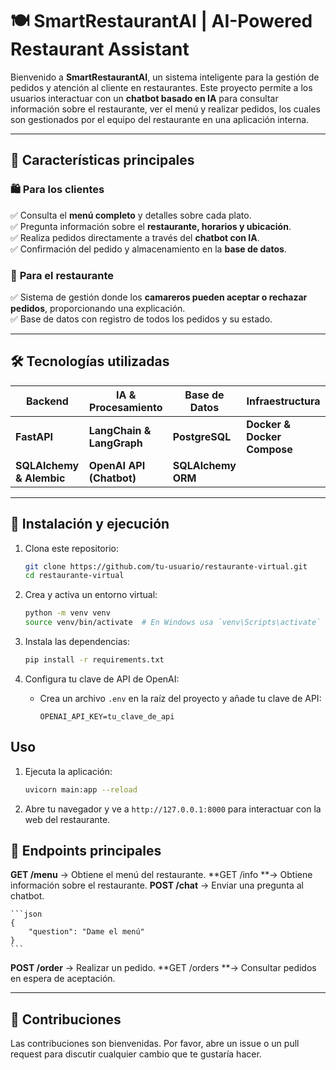 # 🍽️ SmartRestaurantAI | AI-Powered Restaurant Assistant  

Bienvenido a **SmartRestaurantAI**, un sistema inteligente para la gestión de pedidos y atención al cliente en restaurantes. Este proyecto permite a los usuarios interactuar con un **chatbot basado en IA** para consultar información sobre el restaurante, ver el menú y realizar pedidos, los cuales son gestionados por el equipo del restaurante en una aplicación interna.  

---

## 🚀 **Características principales**  

### 🛍️ **Para los clientes**  
✅ Consulta el **menú completo** y detalles sobre cada plato.  
✅ Pregunta información sobre el **restaurante, horarios y ubicación**.  
✅ Realiza pedidos directamente a través del **chatbot con IA**.  
✅ Confirmación del pedido y almacenamiento en la **base de datos**.  

### 🏢 **Para el restaurante**  
✅ Sistema de gestión donde los **camareros pueden aceptar o rechazar pedidos**, proporcionando una explicación.  
✅ Base de datos con registro de todos los pedidos y su estado.  

---

## 🛠️ **Tecnologías utilizadas**  

| Backend  | IA & Procesamiento  | Base de Datos | Infraestructura  |  
|----------|---------------------|--------------|----------------|  
| **FastAPI**  | **LangChain & LangGraph**  | **PostgreSQL** | **Docker & Docker Compose** |  
| **SQLAlchemy & Alembic**  | **OpenAI API (Chatbot)**  | **SQLAlchemy ORM** |  |  

---


## 📂 **Instalación y ejecución**  

1. Clona este repositorio:
    ```sh
    git clone https://github.com/tu-usuario/restaurante-virtual.git
    cd restaurante-virtual
    ```

2. Crea y activa un entorno virtual:
    ```sh
    python -m venv venv
    source venv/bin/activate  # En Windows usa `venv\Scripts\activate`
    ```

3. Instala las dependencias:
    ```sh
    pip install -r requirements.txt
    ```

4. Configura tu clave de API de OpenAI:
    - Crea un archivo `.env` en la raíz del proyecto y añade tu clave de API:
        ```
        OPENAI_API_KEY=tu_clave_de_api
        ```

## Uso

1. Ejecuta la aplicación:
    ```sh
    uvicorn main:app --reload
    ```

2. Abre tu navegador y ve a `http://127.0.0.1:8000` para interactuar con la web del restaurante.

## **🔗 Endpoints principales**
**GET /menu** → Obtiene el menú del restaurante.
**GET /info **→ Obtiene información sobre el restaurante.
**POST /chat** → Enviar una pregunta al chatbot.

    ```json
    {
        "question": "Dame el menú"
    }
    ```
**POST /order** → Realizar un pedido.
**GET /orders **→ Consultar pedidos en espera de aceptación.

--- 
## 🤝 Contribuciones

Las contribuciones son bienvenidas. Por favor, abre un issue o un pull request para discutir cualquier cambio que te gustaría hacer.
